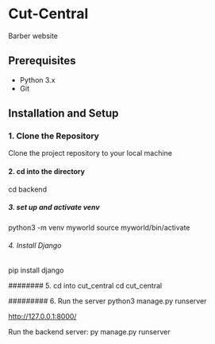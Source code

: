 # Cut-Central
Barber website

## Prerequisites
- Python 3.x
- Git

## Installation and Setup

### 1. Clone the Repository
Clone the project repository to your local machine


#### **2**. cd into the directory 
cd backend

##### 3. set up and activate venv
python3 -m venv myworld
source myworld/bin/activate

###### 4. Install Django
pip install django

######## 5. cd into cut_central
cd cut_central


######### 6. Run the server
python3 manage.py runserver

http://127.0.0.1:8000/



Run the backend server:
py manage.py runserver
